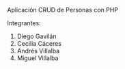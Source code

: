 Aplicación CRUD de Personas con PHP

Integrantes:
1. Diego Gavilán
2. Cecilia Cáceres
3. Andrés Villalba
4. Miguel Villalba
